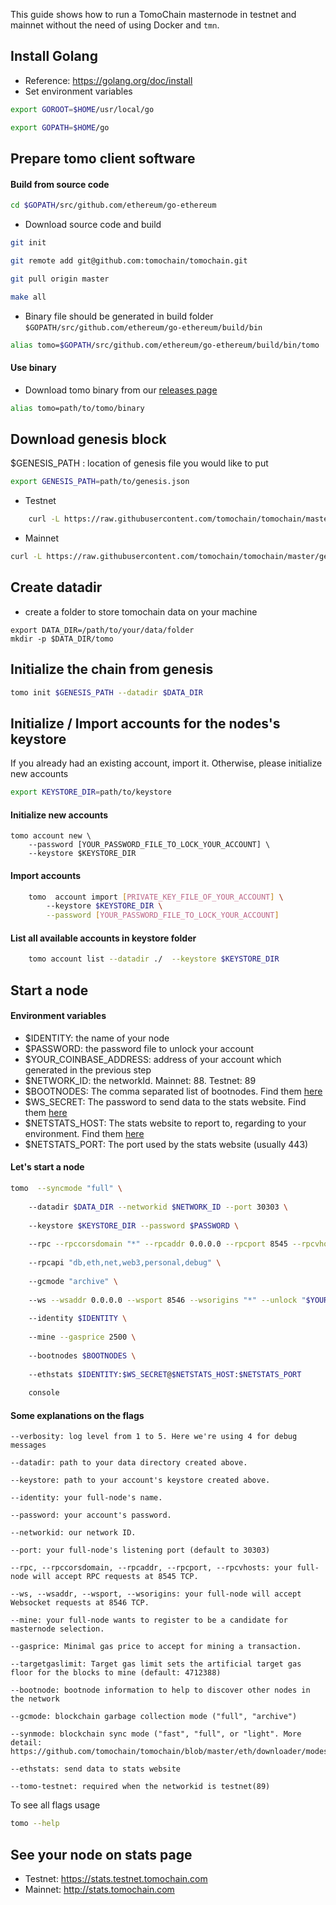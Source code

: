 This guide shows how to run a TomoChain masternode in testnet and 
mainnet without the need of using Docker and `tmn`.


## Install Golang
- Reference: https://golang.org/doc/install
- Set environment variables
  
```bash
export GOROOT=$HOME/usr/local/go

export GOPATH=$HOME/go
```
    
## Prepare tomo client software
#### Build from source code
```bash
cd $GOPATH/src/github.com/ethereum/go-ethereum
```
- Download source code and build

```bash
git init

git remote add git@github.com:tomochain/tomochain.git

git pull origin master

make all
```
- Binary file should be generated in build folder `$GOPATH/src/github.com/ethereum/go-ethereum/build/bin`

```bash
alias tomo=$GOPATH/src/github.com/ethereum/go-ethereum/build/bin/tomo
```

#### Use binary
- Download tomo binary from our [releases page](https://github.com/tomochain/tomochain/releases)

```bash
alias tomo=path/to/tomo/binary
```

## Download genesis block
$GENESIS_PATH : location of genesis file you would like to put
```bash
export GENESIS_PATH=path/to/genesis.json
```
- Testnet
```bash
    curl -L https://raw.githubusercontent.com/tomochain/tomochain/master/genesis/testnet.json -o $GENESIS_PATH
```

- Mainnet
```bash
curl -L https://raw.githubusercontent.com/tomochain/tomochain/master/genesis/mainnet.json -o $GENESIS_PATH
```

## Create datadir
- create a folder to store tomochain data on your machine

```
export DATA_DIR=/path/to/your/data/folder
mkdir -p $DATA_DIR/tomo
```
## Initialize the chain from genesis

```bash
tomo init $GENESIS_PATH --datadir $DATA_DIR
```

## Initialize / Import accounts for the nodes's keystore
If you already had an existing account, import it. Otherwise, please initialize new accounts 

```bash
export KEYSTORE_DIR=path/to/keystore
```

#### Initialize new accounts
```
tomo account new \
    --password [YOUR_PASSWORD_FILE_TO_LOCK_YOUR_ACCOUNT] \
    --keystore $KEYSTORE_DIR
```
    
#### Import accounts

```bash
    tomo  account import [PRIVATE_KEY_FILE_OF_YOUR_ACCOUNT] \    
        --keystore $KEYSTORE_DIR \
        --password [YOUR_PASSWORD_FILE_TO_LOCK_YOUR_ACCOUNT]
```

#### List all available accounts in keystore folder

```bash
    tomo account list --datadir ./  --keystore $KEYSTORE_DIR
```

## Start a node
#### Environment variables
- $IDENTITY: the name of your node
- $PASSWORD: the password file to unlock your account
- $YOUR_COINBASE_ADDRESS: address of your account which generated in the previous step
- $NETWORK_ID: the networkId. Mainnet: 88. Testnet: 89
- $BOOTNODES: The comma separated list of bootnodes. Find them [here](https://docs.tomochain.com/general/networks/)
- $WS_SECRET: The password to send data to the stats website. Find them [here](https://docs.tomochain.com/general/networks/)
- $NETSTATS_HOST: The stats website to report to, regarding to your environment. Find them [here](https://docs.tomochain.com/general/networks/)
- $NETSTATS_PORT: The port used by the stats website (usually 443)
    
#### Let's start a node
```bash
tomo  --syncmode "full" \
    
    --datadir $DATA_DIR --networkid $NETWORK_ID --port 30303 \
    
    --keystore $KEYSTORE_DIR --password $PASSWORD \
    
    --rpc --rpccorsdomain "*" --rpcaddr 0.0.0.0 --rpcport 8545 --rpcvhosts "*" \
    
    --rpcapi "db,eth,net,web3,personal,debug" \
    
    --gcmode "archive" \
    
    --ws --wsaddr 0.0.0.0 --wsport 8546 --wsorigins "*" --unlock "$YOUR_COINBASE_ADDRESS" \
    
    --identity $IDENTITY \
    
    --mine --gasprice 2500 \
    
    --bootnodes $BOOTNODES \
    
    --ethstats $IDENTITY:$WS_SECRET@$NETSTATS_HOST:$NETSTATS_PORT
    
    console
```


#### Some explanations on the flags
   
```
--verbosity: log level from 1 to 5. Here we're using 4 for debug messages
           
--datadir: path to your data directory created above.
           
--keystore: path to your account's keystore created above.
           
--identity: your full-node's name.
           
--password: your account's password.
           
--networkid: our network ID.
           
--port: your full-node's listening port (default to 30303)
           
--rpc, --rpccorsdomain, --rpcaddr, --rpcport, --rpcvhosts: your full-node will accept RPC requests at 8545 TCP.
           
--ws, --wsaddr, --wsport, --wsorigins: your full-node will accept Websocket requests at 8546 TCP.
           
--mine: your full-node wants to register to be a candidate for masternode selection.
           
--gasprice: Minimal gas price to accept for mining a transaction.
           
--targetgaslimit: Target gas limit sets the artificial target gas floor for the blocks to mine (default: 4712388)
           
--bootnode: bootnode information to help to discover other nodes in the network
           
--gcmode: blockchain garbage collection mode ("full", "archive")
           
--synmode: blockchain sync mode ("fast", "full", or "light". More detail: https://github.com/tomochain/tomochain/blob/master/eth/downloader/modes.go#L24)
           
--ethstats: send data to stats website

--tomo-testnet: required when the networkid is testnet(89)
```
To see all flags usage
   
```bash
tomo --help
```

## See your node on stats page
- Testnet: https://stats.testnet.tomochain.com
- Mainnet: http://stats.tomochain.com
